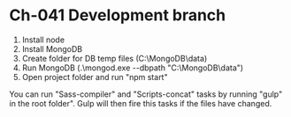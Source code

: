 # Ch-041 Development branch

1. Install node
2. Install MongoDB
3. Create folder for DB temp files (C:\MongoDB\data)
3. Run MongoDB (.\mongod.exe --dbpath "C:\MongoDB\data") 
4. Open project folder and run "npm start"

You can run "Sass-compiler" and "Scripts-concat" tasks by running "gulp" in the root folder". Gulp will then fire this tasks if the files have changed.